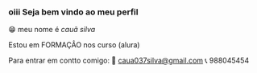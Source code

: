 ### oiii Seja bem vindo ao meu perfil

😁 meu nome é *cauã silva* 

Estou em FORMAÇÂO nos curso (alura) 

Para entrar em contto comigo: 
📧 caua037silva@gmail.com 
📞 988045454


